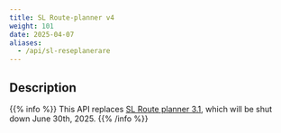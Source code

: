 ```yaml
---
title: SL Route-planner v4
weight: 101
date: 2025-04-07
aliases:
  - /api/sl-reseplanerare
---
```


## Description

{{% info %}}
This API replaces [SL Route planner 3.1](route-planner-31), which will be shut down June 30th, 2025.
{{% /info %}}
